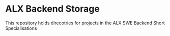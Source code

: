 # ALX Backend Storage

This repository holds direcotries for projects in the ALX SWE Backend Short Specialisations
